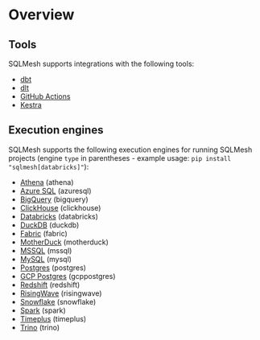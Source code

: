 # Overview

## Tools
SQLMesh supports integrations with the following tools:

* [dbt](dbt.md)
* [dlt](dlt.md)
* [GitHub Actions](github.md)
* [Kestra](https://kestra.io/plugins/plugin-sqlmesh/tasks/cli/io.kestra.plugin.sqlmesh.cli.sqlmeshcli)

## Execution engines
SQLMesh supports the following execution engines for running SQLMesh projects (engine `type` in parentheses - example usage: `pip install "sqlmesh[databricks]"`):

* [Athena](./engines/athena.md) (athena)
* [Azure SQL](./engines/azuresql.md) (azuresql)
* [BigQuery](./engines/bigquery.md) (bigquery)
* [ClickHouse](./engines/clickhouse.md) (clickhouse)
* [Databricks](./engines/databricks.md) (databricks)
* [DuckDB](./engines/duckdb.md) (duckdb)
* [Fabric](./engines/fabric.md) (fabric)
* [MotherDuck](./engines/motherduck.md) (motherduck)
* [MSSQL](./engines/mssql.md) (mssql)
* [MySQL](./engines/mysql.md) (mysql)
* [Postgres](./engines/postgres.md) (postgres)
* [GCP Postgres](./engines/gcp-postgres.md) (gcppostgres)
* [Redshift](./engines/redshift.md) (redshift)
* [RisingWave](./engines/risingwave.md) (risingwave)
* [Snowflake](./engines/snowflake.md) (snowflake)
* [Spark](./engines/spark.md) (spark)
* [Timeplus](./engines/timeplus.md) (timeplus)
* [Trino](./engines/trino.md) (trino)
